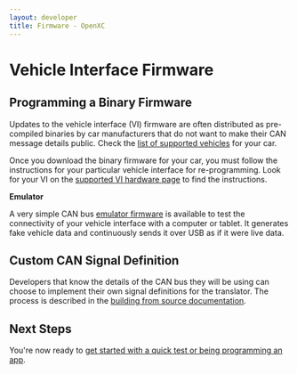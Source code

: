 ```yaml
---
layout: developer
title: Firmware - OpenXC
---
```


<div class="page-header">
    <h1>Vehicle Interface Firmware</h1>
</div>

<div class="page-header">
    <h2>Programming a Binary Firmware</h2>
</div>

Updates to the vehicle interface (VI) firmware are often distributed as
pre-compiled binaries by car manufacturers that do not want to make their CAN
message details public. Check the [list of supported
vehicles](/hardware/vehicles.html) for your car.

Once you download the binary firmware for your car, you must follow the
instructions for your particular vehicle interface for re-programming. Look for
your VI on the [supported VI hardware page](/vehicle-interface/hardware.html) to
find the instructions.

**Emulator**

A very simple CAN bus [emulator
firmware](http://openxcplatform.com.s3.amazonaws.com/openxc-canemulator-firmware.zip)
is available to test the connectivity of your vehicle interface with a computer
or tablet. It generates fake vehicle data and continuously sends it over USB as
if it were live data.

<div class="page-header">
    <h2>Custom CAN Signal Definition</h2>
</div>

Developers that know the details of the CAN bus they will be using can choose to
implement their own signal definitions for the translator. The process is
described in the [building from source
documentation](http://vi-firmware.openxcplatform.com/en/latest/installation/installation.html).

<div class="page-header">
<h2>Next Steps</h2>
</div>

You're now ready to [get started with a quick test or being programming an
app](/getting-started/index.html).

[winavr]: http://winavr.sourceforge.net/
[upload_hex.sh]: https://github.com/openxc/vi-firmware/blob/master/script/upload_hex.sh
[vi-firmware]: https://github.com/openxc/vi-firmware
[MPIDE]: https://github.com/chipKIT32/chipKIT32-MAX/downloads
[Cygwin]: http://www.cygwin.com/
